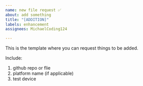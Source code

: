 ```yaml
---
name: new file request ✅️
about: add something
title: "[ADDITION]"
labels: enhancement
assignees: MichaelCoding124

---
```


This is the template where you can request things to be added.

Include:

1. github repo or flie
2. platform name (if applicable)
3. test device
